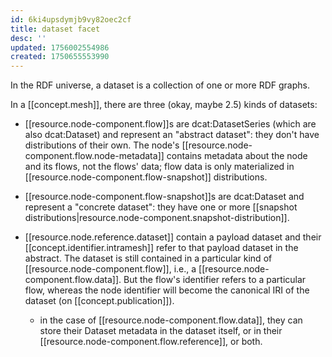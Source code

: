 ```yaml
---
id: 6ki4upsdymjb9vy82oec2cf
title: dataset facet
desc: ''
updated: 1756002554986
created: 1750655553990
---
```


In the RDF universe, a dataset is a collection of one or more RDF graphs.

In a [[concept.mesh]], there are three (okay, maybe 2.5) kinds of datasets:

- [[resource.node-component.flow]]s are dcat:DatasetSeries (which are also dcat:Dataset) and represent an "abstract dataset": they don't have distributions of their own. The node's [[resource.node-component.flow.node-metadata]] contains metadata about the node and its flows, not the flows' data; flow data is only materialized in [[resource.node-component.flow-snapshot]] distributions.
  
- [[resource.node-component.flow-snapshot]]s are dcat:Dataset and represent a "concrete dataset": they have one or more [[snapshot distributions|resource.node-component.snapshot-distribution]]. 

- [[resource.node.reference.dataset]] contain a payload dataset and their [[concept.identifier.intramesh]] refer to that payload dataset in the abstract. The dataset is still contained in a particular kind of [[resource.node-component.flow]], i.e., a [[resource.node-component.flow.data]]. But the flow's identifier refers to a particular flow, whereas the node identifier will become the canonical IRI of the dataset (on [[concept.publication]]).
  - in the case of [[resource.node-component.flow.data]], they can store their Dataset metadata in the dataset itself, or in their [[resource.node-component.flow.reference]], or both.
